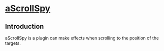 # <a href="http://aaronssky.duapp.com/aScrollSpy/">aScrollSpy</a>

<h2>Introduction</h2>
<p>aScrollSpy is a plugin can make effects when scrolling to the position of the targets.</p>
